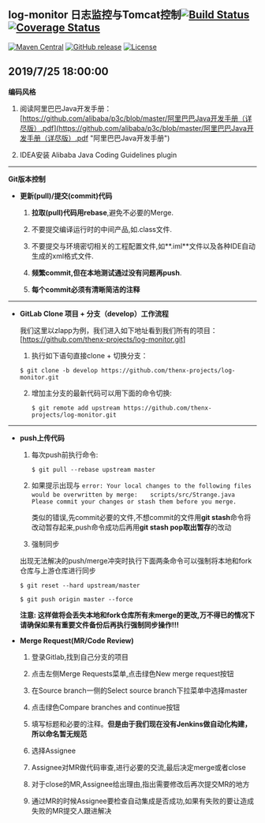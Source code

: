 ## log-monitor 日志监控与Tomcat控制[![Build Status](https://travis-ci.org/apache/rocketmq.svg?branch=master)]() [![Coverage Status](https://coveralls.io/repos/github/apache/rocketmq/badge.svg?branch=master)]()
[![Maven Central](https://maven-badges.herokuapp.com/maven-central/org.apache.rocketmq/rocketmq-all/badge.svg)]()
[![GitHub release](https://img.shields.io/badge/release-download-orange.svg)]()
[![License](https://img.shields.io/badge/license-Apache%202-4EB1BA.svg)]()

2019/7/25 18:00:00
----------

**编码风格**

1. 阅读阿里巴巴Java开发手册：
[https://github.com/alibaba/p3c/blob/master/阿里巴巴Java开发手册（详尽版）.pdf](https://github.com/alibaba/p3c/blob/master/阿里巴巴Java开发手册（详尽版）.pdf "阿里巴巴Java开发手册")

2. IDEA安装 Alibaba Java Coding Guidelines plugin

----------

**Git版本控制**



- **更新(pull)/提交(commit)代码**

	1. **拉取(pull)代码用rebase**,避免不必要的Merge.

	2. 不要提交编译运行时的中间产品,如.class文件.

	3. 不要提交与环境密切相关的工程配置文件,如**.iml**文件以及各种IDE自动生成的xml格式文件.

	4. **频繁commit,但在本地测试通过没有问题再push**.

	5. **每个commit必须有清晰简洁的注释**


----------


- **GitLab Clone 项目 + 分支（develop）工作流程**

	我们这里以zlapp为例，我们进入如下地址看到我们所有的项目：
	[https://github.com/thenx-projects/log-monitor.git]
	
	1. 执行如下语句直接clone + 切换分支：
	
	`$ git clone -b develop https://github.com/thenx-projects/log-monitor.git`

	2. 增加主分支的最新代码可以用下面的命令切换:

		`$ git remote add upstream https://github.com/thenx-projects/log-monitor.git`

----------

- **push上传代码**
	
	1. 每次push前执行命令:

		`$ git pull --rebase upstream master`

	2. 如果提示出现与
`error: Your local changes to the following files would be overwritten by merge:`
`	scripts/src/Strange.java`
`Please commit your changes or stash them before you merge.`

		类似的错误,先commit必要的文件,不想commit的文件用**git stash**命令将改动暂存起来,push命令成功后再用**git stash pop取出暂存**的改动

	3. 强制同步

	出现无法解决的push/merge冲突时执行下面两条命令可以强制将本地和fork仓库与上游仓库进行同步

	`$ git reset --hard upstream/master`

	`$ git push origin master --force`

	**注意: 这样做将会丢失本地和fork仓库所有未merge的更改,万不得已的情况下请确保如果有重要文件备份后再执行强制同步操作!!!**
	
	

- **Merge Request(MR/Code Review)**
	
	1. 登录Gitlab,找到自己分支的项目
	
	2. 点击左侧Merge Requests菜单,点击绿色New merge request按钮
	
	3. 在Source branch一侧的Select source branch下拉菜单中选择master
	
	4. 点击绿色Compare branches and continue按钮
	
	5. 填写标题和必要的注释。**但是由于我们现在没有Jenkins做自动化构建，所以命名暂无规范**
	
	6. 选择Assignee
	
	7. Assignee对MR做代码审查,进行必要的交流,最后决定merge或者close
	
	8. 对于close的MR,Assignee给出理由,指出需要修改后再次提交MR的地方
	
	9. 通过MR的时候Assignee要检查自动集成是否成功,如果有失败的要让造成失败的MR提交人跟进解决
	